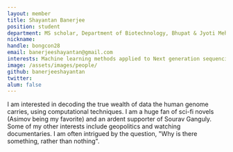 ```yaml
---
layout: member
title: Shayantan Banerjee
position: student
department: MS scholar, Department of Biotechnology, Bhupat & Jyoti Mehta School of Biosciences
nickname: 
handle: bongcon28
email: banerjeeshayantan@gmail.com
interests: Machine learning methods applied to Next generation sequencing data
image: /assets/images/people/
github: banerjeeshayantan
twitter: 
alum: false
---
```

I am interested in decoding the true wealth of data the human genome carries, using computational techniques. I am a huge fan of sci-fi novels (Asimov being my favorite) and an ardent supporter of Sourav Ganguly. Some of my other interests include geopolitics and watching documentaries. I am often intrigued by the question, "Why is there something, rather than nothing". 
